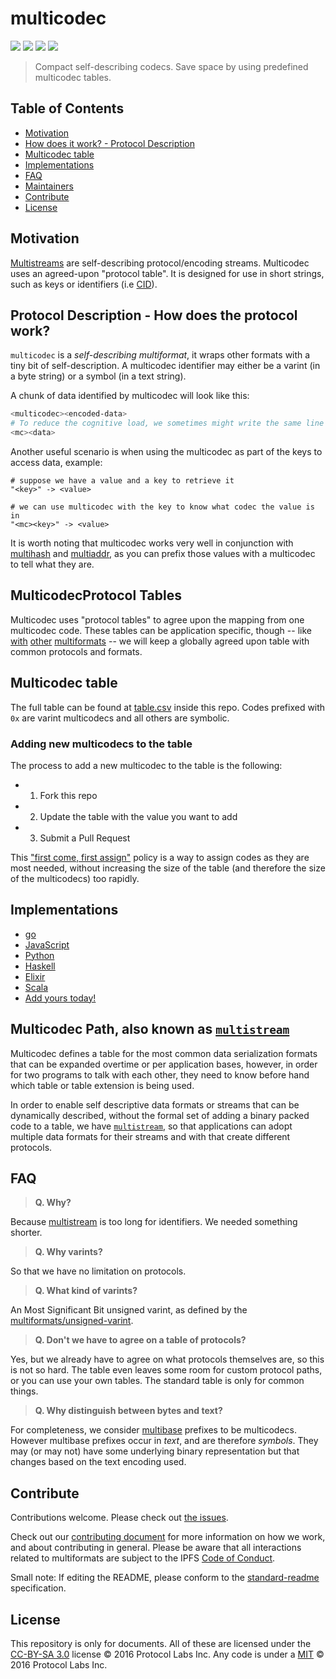 # multicodec

[![](https://img.shields.io/badge/made%20by-Protocol%20Labs-blue.svg?style=flat-square)](http://ipn.io)
[![](https://img.shields.io/badge/project-multiformats-blue.svg?style=flat-square)](https://github.com/multiformats/multiformats)
[![](https://img.shields.io/badge/freenode-%23ipfs-blue.svg?style=flat-square)](https://webchat.freenode.net/?channels=%23ipfs)
[![](https://img.shields.io/badge/readme%20style-standard-brightgreen.svg?style=flat-square)](https://github.com/RichardLitt/standard-readme)

> Compact self-describing codecs. Save space by using predefined multicodec tables.

## Table of Contents

- [Motivation](#motivation)
- [How does it work? - Protocol Description](#how-does-it-work---protocol-description)
- [Multicodec table](#multicodec-table)
- [Implementations](#implementations)
- [FAQ](#faq)
- [Maintainers](#maintainers)
- [Contribute](#contribute)
- [License](#license)

## Motivation

[Multistreams](https://github.com/multiformats/multistream) are self-describing protocol/encoding streams. Multicodec uses an agreed-upon "protocol table". It is designed for use in short strings, such as keys or identifiers (i.e [CID](https://github.com/ipld/cid)).

## Protocol Description - How does the protocol work?

`multicodec` is a _self-describing multiformat_, it wraps other formats with a tiny bit of self-description. A multicodec identifier may either be a varint (in a byte string) or a symbol (in a text string).

A chunk of data identified by multicodec will look like this:

```sh
<multicodec><encoded-data>
# To reduce the cognitive load, we sometimes might write the same line as:
<mc><data>
```

Another useful scenario is when using the multicodec as part of the keys to access data, example:

```
# suppose we have a value and a key to retrieve it
"<key>" -> <value>

# we can use multicodec with the key to know what codec the value is in
"<mc><key>" -> <value>
```

It is worth noting that multicodec works very well in conjunction with [multihash](https://github.com/multiformats/multihash) and [multiaddr](https://github.com/multiformats/multiaddr), as you can prefix those values with a multicodec to tell what they are.

## MulticodecProtocol Tables

Multicodec uses "protocol tables" to agree upon the mapping from one multicodec code. These tables can be application specific, though -- like [with](https://github.com/multiformats/multihash) [other](https://github.com/multiformats/multibase) [multiformats](https://github.com/multiformats/multiaddr) -- we will keep a globally agreed upon table with common protocols and formats.

## Multicodec table

The full table can be found at [table.csv](/table.csv) inside this repo. Codes
prefixed with `0x` are varint multicodecs and all others are symbolic.

### Adding new multicodecs to the table

The process to add a new multicodec to the table is the following:

- 1. Fork this repo
- 2. Update the table with the value you want to add
- 3. Submit a Pull Request

This ["first come, first assign"](https://github.com/multiformats/multicodec/pull/16#issuecomment-260146609) policy is a way to assign codes as they are most needed, without increasing the size of the table (and therefore the size of the multicodecs) too rapidly.

## Implementations

- [go](https://github.com/multiformats/go-multicodec/)
- [JavaScript](https://github.com/multiformats/js-multicodec)
- [Python](https://github.com/multiformats/py-multicodec)
- [Haskell](https://github.com/multiformats/haskell-multicodec)
- [Elixir](https://github.com/nocursor/ex-multicodec)
- [Scala](https://github.com/fluency03/scala-multicodec)
- [Add yours today!](https://github.com/multiformats/multicodec/edit/master/table.csv)

## Multicodec Path, also known as [`multistream`](https://github.com/multiformats/multistream)

Multicodec defines a table for the most common data serialization formats that can be expanded overtime or per application bases, however, in order for two programs to talk with each other, they need to know before hand which table or table extension is being used.

In order to enable self descriptive data formats or streams that can be dynamically described, without the formal set of adding a binary packed code to a table, we have [`multistream`](https://github.com/multiformats/multistream), so that applications can adopt multiple data formats for their streams and with that create different protocols.

## FAQ

> **Q. Why?**

Because [multistream](https://github.com/multiformats/multistream) is too long for identifiers. We needed something shorter.

> **Q. Why varints?**

So that we have no limitation on protocols.

> **Q. What kind of varints?**

An Most Significant Bit unsigned varint, as defined by the [multiformats/unsigned-varint](https://github.com/multiformats/unsigned-varint).

> **Q. Don't we have to agree on a table of protocols?**

Yes, but we already have to agree on what protocols themselves are, so this is not so hard. The table even leaves some room for custom protocol paths, or you can use your own tables. The standard table is only for common things.

> **Q. Why distinguish between bytes and text?**

For completeness, we consider
[multibase](https://github.com/multiformats/multibase) prefixes to be
multicodecs. However multibase prefixes occur in *text*, and are therefore *symbols*. They may (or may not) have some underlying binary representation but that changes based on the text encoding used.

## Contribute

Contributions welcome. Please check out [the issues](https://github.com/multiformats/multicodec/issues).

Check out our [contributing document](https://github.com/multiformats/multiformats/blob/master/contributing.md) for more information on how we work, and about contributing in general. Please be aware that all interactions related to multiformats are subject to the IPFS [Code of Conduct](https://github.com/ipfs/community/blob/master/code-of-conduct.md).

Small note: If editing the README, please conform to the [standard-readme](https://github.com/RichardLitt/standard-readme) specification.

## License

This repository is only for documents. All of these are licensed under the [CC-BY-SA 3.0](https://ipfs.io/ipfs/QmVreNvKsQmQZ83T86cWSjPu2vR3yZHGPm5jnxFuunEB9u) license © 2016 Protocol Labs Inc. Any code is under a [MIT](LICENSE) © 2016 Protocol Labs Inc.
